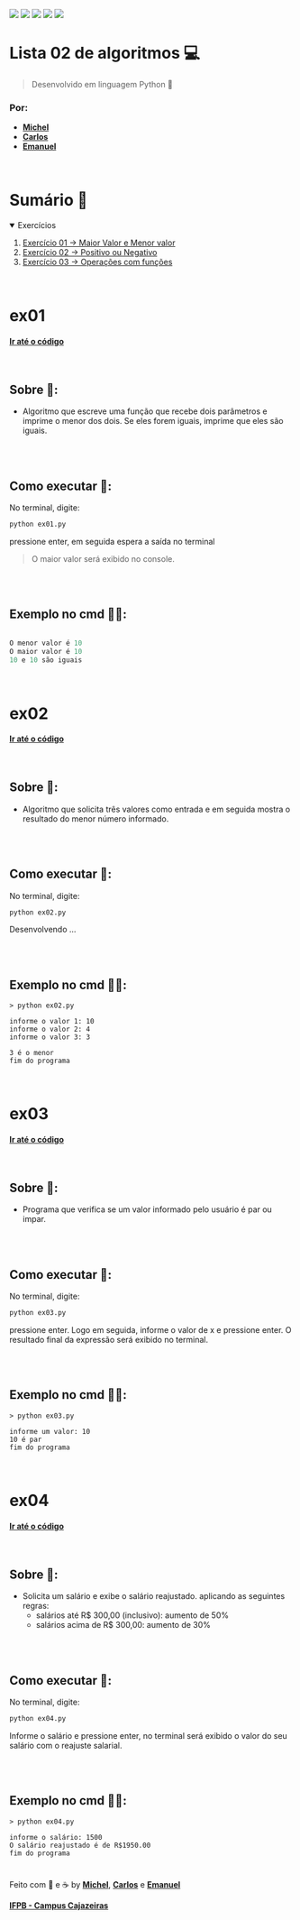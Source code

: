 <a href="#Sumario"><img src="https://img.shields.io/badge/Exerc%C3%ADcios-3-blue?style=for-the-badge"/></a>
<img src="https://img.shields.io/github/stars/Atividades-de-Algoritmos/Exemplo-aula-funcoesI?style=for-the-badge"/>
<img src="https://img.shields.io/badge/Lingua-Portugu%C3%AAs--Brasileiro-brightgreen?style=for-the-badge"/>
<a href="https://github.com/Atividades-de-Algoritmos/Exemplo-aula-funcoesI/graphs/contributors"><img src="https://img.shields.io/github/contributors/Atividades-de-Algoritmos/Exemplo-aula-funcoesI.svg?style=for-the-badge"/></a>
<a href="https://github.com/Atividades-de-Algoritmos/Exemplo-aula-funcoesI/blob/main/LICENSE"><img src="https://img.shields.io/github/license/Atividades-de-Algoritmos/Exemplo-aula-funcoesI.svg?style=for-the-badge"/></a>

# Lista 02 de algoritmos 💻
> Desenvolvido em linguagem Python 🐍
### Por:
- [**Michel**](https://github.com/MichelZero)
- [**Carlos**](https://github.com/SmokeDevL)
- [**Emanuel**](https://github.com/emanuelfranklyn)

<br>

# Sumário 🧮
<details open="open">
    <summary>Exercícios</summary>
    <ol>
        <li>
            <a href="#ex01">Exercício 01 -> Maior Valor e Menor valor</a>
        </li>
        <li>
            <a href="#ex02">Exercício 02 -> Positivo ou Negativo</a>
        </li>
        <li>
            <a href="#ex03">Exercício 03 -> Operações com funções</a>
        </li>
    </ol>
</details>

<br>

# ex01
#### <a href="https://github.com/Atividades-de-Algoritmos/Exemplo-aula-funcoesI/blob/main/ex01.py">Ir até o código</a>

<br>

## Sobre 📒:
- Algoritmo que escreve uma função que recebe dois parâmetros e imprime o menor dos dois. Se eles forem iguais, imprime que eles são iguais.

<br><br>

## Como executar 💽:

No terminal, digite:
```cmd
python ex01.py
```

pressione enter, em seguida espera a saída no terminal

>O maior valor será exibido no console.

<br><br>

## Exemplo no cmd 👨‍💻:
```python ex01.py

O menor valor é 10
O maior valor é 10
10 e 10 são iguais

```
<br>
  
# ex02
#### <a href="https://github.com/Atividades-de-Algoritmos/Exemplo-aula-funcoesI/blob/main/ex02.py">Ir até o código</a>

<br>

## Sobre 📒:
 - Algoritmo que solicita três valores como entrada e em seguida mostra o resultado do menor número informado. 

<br><br>

## Como executar 💽:
No terminal, digite:
```cmd
python ex02.py
```

Desenvolvendo ...

<br><br>

## Exemplo no cmd 👨‍💻:
```
> python ex02.py

informe o valor 1: 10
informe o valor 2: 4
informe o valor 3: 3

3 é o menor
fim do programa
```

<br>

# ex03
#### <a href="https://github.com/Atividades-de-Algoritmos/Exemplo-aula-funcoesI/blob/main/ex03.py">Ir até o código</a>

<br>

## Sobre 📒:
- Programa que verifica se um valor informado pelo usuário é par ou impar.

<br><br>

## Como executar 💽:
No terminal, digite:
```cmd
python ex03.py
```
pressione enter. Logo em seguida, informe o valor de x e pressione enter.
O resultado final da expressão será exibido no terminal.

<br><br>

## Exemplo no cmd 👨‍💻:
```
> python ex03.py

informe um valor: 10
10 é par
fim do programa
```

<br>
 
# ex04
#### <a href="https://github.com/Atividades-de-Algoritmos/Exemplo-aula-funcoesI/blob/main/ex04.py">Ir até o código</a>

<br>

## Sobre 📒:
- Solicita um salário e exibe o salário reajustado. aplicando as seguintes regras:
  - salários até R$ 300,00 (inclusivo): aumento de 50%
  - salários acima de R$ 300,00: aumento de 30%

<br><br>

## Como executar 💽:
No terminal, digite:
```cmd
python ex04.py
```
Informe o salário e pressione enter, no terminal será exibido o valor do seu salário com o reajuste salarial.

<br><br>

## Exemplo no cmd 👨‍💻:
```
> python ex04.py

informe o salário: 1500
O salário reajustado é de R$1950.00
fim do programa
```

#

Feito com 💚 e ☕ by [**Michel**](https://github.com/MichelZero), [**Carlos**](https://github.com/SmokeDevL) e [**Emanuel**](https://github.com/emanuelfranklyn)

[**IFPB - Campus Cajazeiras**](https://www.ifpb.edu.br)
